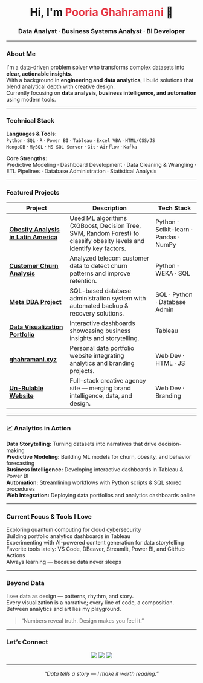 <!--
  GitHub Profile README for Pooria Ghahramani (Gazrasepah)
  Theme: Minimal, professional, dark aesthetic with data-focused visuals
-->

<h1 align="center">Hi, I'm <span style="color:#E63946;">Pooria Ghahramani</span> 👋</h1>
<h3 align="center">Data Analyst · Business Systems Analyst · BI Developer</h3>

---

###  About Me  
I'm a data-driven problem solver who transforms complex datasets into **clear, actionable insights**.  
With a background in **engineering and data analytics**, I build solutions that blend analytical depth with creative design.  
Currently focusing on **data analysis, business intelligence, and automation** using modern tools.

---

###  Technical Stack  

**Languages & Tools:**  
`Python` · `SQL` · `R` · `Power BI` · `Tableau` · `Excel VBA` · `HTML/CSS/JS`  
`MongoDB` · `MySQL` · `MS SQL Server` · `Git` · `Airflow` · `Kafka`  

**Core Strengths:**  
Predictive Modeling · Dashboard Development · Data Cleaning & Wrangling ·  
ETL Pipelines · Database Administration · Statistical Analysis

---

###  Featured Projects  

|  Project |  Description |  Tech Stack |
|------------|----------------|---------------|
| [**Obesity Analysis in Latin America**](https://github.com/Gazrasepah/obesity-analysis) | Used ML algorithms (XGBoost, Decision Tree, SVM, Random Forest) to classify obesity levels and identify key factors. | Python · Scikit-learn · Pandas · NumPy |
| [**Customer Churn Analysis**](https://github.com/Gazrasepah/customer-churn) | Analyzed telecom customer data to detect churn patterns and improve retention. | Python · WEKA · SQL |
|[**Meta DBA Project**](https://github.com/Gazrasepah/meta-dba-project) | SQL-based database administration system with automated backup & recovery solutions. | SQL · Python · Database Admin |
| [**Data Visualization Portfolio**](https://public.tableau.com/app/profile/pooria.ghahramani/vizzes) | Interactive dashboards showcasing business insights and storytelling. | Tableau |
| [**ghahramani.xyz**](https://ghahramani.xyz) | Personal data portfolio website integrating analytics and branding projects. | Web Dev · HTML · JS |
| [**Un-Rulable Website**](https://un-rulable.com) | Full-stack creative agency site — merging brand intelligence, data, and design. | Web Dev · Branding |

---

### 📈 Analytics in Action

 **Data Storytelling:** Turning datasets into narratives that drive decision-making  
 **Predictive Modeling:** Building ML models for churn, obesity, and behavior forecasting  
 **Business Intelligence:** Developing interactive dashboards in Tableau & Power BI  
 **Automation:** Streamlining workflows with Python scripts & SQL stored procedures  
 **Web Integration:** Deploying data portfolios and analytics dashboards online  

---

###  Current Focus & Tools I Love

 Exploring quantum computing for cloud cybersecurity  
 Building portfolio analytics dashboards in Tableau  
 Experimenting with AI-powered content generation for data storytelling  
 Favorite tools lately: VS Code, DBeaver, Streamlit, Power BI, and GitHub Actions  
 Always learning — because data never sleeps  

---

###  Beyond Data  

I see data as design — patterns, rhythm, and story.  
Every visualization is a narrative; every line of code, a composition.  
Between analytics and art lies my playground.  
> “Numbers reveal truth. Design makes you feel it.”  

---

###  Let’s Connect  

<p align="center">
  <a href="https://linkedin.com/in/pooria-ghahramani" target="_blank"><img src="https://img.shields.io/badge/LinkedIn-0A66C2?style=for-the-badge&logo=linkedin&logoColor=white"/></a>
  <a href="https://ghahramani.xyz" target="_blank"><img src="https://img.shields.io/badge/Portfolio-FF2E63?style=for-the-badge&logo=firefox&logoColor=white"/></a>
  <a href="https://public.tableau.com/app/profile/pooria.ghahramani/vizzes" target="_blank"><img src="https://img.shields.io/badge/Tableau-1E76B3?style=for-the-badge&logo=tableau&logoColor=white"/></a>
</p>

---

<p align="center">
  <em>“Data tells a story — I make it worth reading.”</em>
</p>
